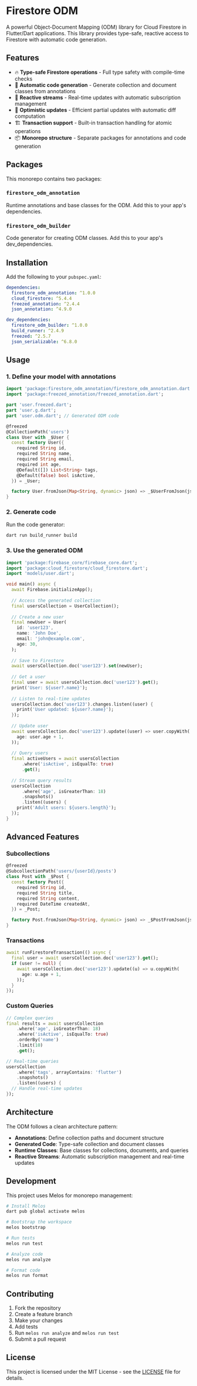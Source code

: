# Firestore ODM

A powerful Object-Document Mapping (ODM) library for Cloud Firestore in Flutter/Dart applications. This library provides type-safe, reactive access to Firestore with automatic code generation.

## Features

- 🔥 **Type-safe Firestore operations** - Full type safety with compile-time checks
- 🚀 **Automatic code generation** - Generate collection and document classes from annotations
- 📱 **Reactive streams** - Real-time updates with automatic subscription management
- 🔄 **Optimistic updates** - Efficient partial updates with automatic diff computation
- 🏗️ **Transaction support** - Built-in transaction handling for atomic operations
- 📦 **Monorepo structure** - Separate packages for annotations and code generation

## Packages

This monorepo contains two packages:

### `firestore_odm_annotation`
Runtime annotations and base classes for the ODM. Add this to your app's dependencies.

### `firestore_odm_builder`
Code generator for creating ODM classes. Add this to your app's dev_dependencies.

## Installation

Add the following to your `pubspec.yaml`:

```yaml
dependencies:
  firestore_odm_annotation: ^1.0.0
  cloud_firestore: ^5.4.4
  freezed_annotation: ^2.4.4
  json_annotation: ^4.9.0

dev_dependencies:
  firestore_odm_builder: ^1.0.0
  build_runner: ^2.4.9
  freezed: ^2.5.7
  json_serializable: ^6.8.0
```

## Usage

### 1. Define your model with annotations

```dart
import 'package:firestore_odm_annotation/firestore_odm_annotation.dart';
import 'package:freezed_annotation/freezed_annotation.dart';

part 'user.freezed.dart';
part 'user.g.dart';
part 'user.odm.dart'; // Generated ODM code

@freezed
@CollectionPath('users')
class User with _$User {
  const factory User({
    required String id,
    required String name,
    required String email,
    required int age,
    @Default([]) List<String> tags,
    @Default(false) bool isActive,
  }) = _User;

  factory User.fromJson(Map<String, dynamic> json) => _$UserFromJson(json);
}
```

### 2. Generate code

Run the code generator:

```bash
dart run build_runner build
```

### 3. Use the generated ODM

```dart
import 'package:firebase_core/firebase_core.dart';
import 'package:cloud_firestore/cloud_firestore.dart';
import 'models/user.dart';

void main() async {
  await Firebase.initializeApp();
  
  // Access the generated collection
  final usersCollection = UserCollection();
  
  // Create a new user
  final newUser = User(
    id: 'user123',
    name: 'John Doe',
    email: 'john@example.com',
    age: 30,
  );
  
  // Save to Firestore
  await usersCollection.doc('user123').set(newUser);
  
  // Get a user
  final user = await usersCollection.doc('user123').get();
  print('User: ${user?.name}');
  
  // Listen to real-time updates
  usersCollection.doc('user123').changes.listen((user) {
    print('User updated: ${user?.name}');
  });
  
  // Update user
  await usersCollection.doc('user123').update((user) => user.copyWith(
    age: user.age + 1,
  ));
  
  // Query users
  final activeUsers = await usersCollection
      .where('isActive', isEqualTo: true)
      .get();
  
  // Stream query results
  usersCollection
      .where('age', isGreaterThan: 18)
      .snapshots()
      .listen((users) {
    print('Adult users: ${users.length}');
  });
}
```

## Advanced Features

### Subcollections

```dart
@freezed
@SubcollectionPath('users/{userId}/posts')
class Post with _$Post {
  const factory Post({
    required String id,
    required String title,
    required String content,
    required DateTime createdAt,
  }) = _Post;

  factory Post.fromJson(Map<String, dynamic> json) => _$PostFromJson(json);
}
```

### Transactions

```dart
await runFirestoreTransaction(() async {
  final user = await usersCollection.doc('user123').get();
  if (user != null) {
    await usersCollection.doc('user123').update((u) => u.copyWith(
      age: u.age + 1,
    ));
  }
});
```

### Custom Queries

```dart
// Complex queries
final results = await usersCollection
    .where('age', isGreaterThan: 18)
    .where('isActive', isEqualTo: true)
    .orderBy('name')
    .limit(10)
    .get();

// Real-time queries
usersCollection
    .where('tags', arrayContains: 'flutter')
    .snapshots()
    .listen((users) {
  // Handle real-time updates
});
```

## Architecture

The ODM follows a clean architecture pattern:

- **Annotations**: Define collection paths and document structure
- **Generated Code**: Type-safe collection and document classes
- **Runtime Classes**: Base classes for collections, documents, and queries
- **Reactive Streams**: Automatic subscription management and real-time updates

## Development

This project uses Melos for monorepo management:

```bash
# Install Melos
dart pub global activate melos

# Bootstrap the workspace
melos bootstrap

# Run tests
melos run test

# Analyze code
melos run analyze

# Format code
melos run format
```

## Contributing

1. Fork the repository
2. Create a feature branch
3. Make your changes
4. Add tests
5. Run `melos run analyze` and `melos run test`
6. Submit a pull request

## License

This project is licensed under the MIT License - see the [LICENSE](LICENSE) file for details.